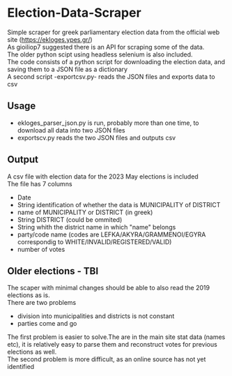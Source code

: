 # Election-Data-Scraper
Simple scraper for greek parliamentary election data from the official web site (https://ekloges.ypes.gr/)  
As  gioiliop7   suggested there is an API for scraping some of the data.  
The older python scipt using headless selenium is also included.  
The code consists of a  python script for downloading the election data, and saving them to a JSON file as a dictionary  
A second script -exportcsv.py- reads the JSON files and exports data to csv
## Usage
* ekloges_parser_json.py is run, probably more than one time, to download all data into two JSON files
* exportscv.py reads the two JSON files and outputs csv
## Output
A csv file with election data for the 2023 May elections is included  
The file has 7 columns
* Date
* String identification of whether the data is MUNICIPALITY of DISTRICT
* name of MUNICIPALITY or DISTRICT (in greek)
* String DISTRICT (could be ommited)
* String whith the district name in which "name" belongs
* party/code name (codes are LEFKA/AKYRA/GRAMMENOI/EGYRA correspondig to WHITE/INVALID/REGISTERED/VALID)
* number of votes
## Older elections - TBI
The scaper with minimal changes should be able to also read the 2019 elections as is.  
There are two problems
* division into municipalities and districts is not constant
* parties come and go

The first problem is easier to solve.The are in the main site stat data (names etc), it is relatively easy to parse them and reconstruct votes for previous elections as well.  
The second problem is more difficult, as an online source has not yet identified

